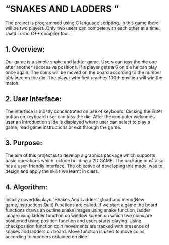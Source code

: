 # “SNAKES AND LADDERS ”
The project is programmed using C language scripting. In this game there will be two players .Only two users can compete with each other at a time. Used Turbo C++ compiler tool.

## 1. Overview:

Our game is a simple snake and ladder game. Users can toss the die one after another successive positions. If a player gets a 6 on die he can play once again. The coins will be moved on the board according to the number obtained on the die. The player who first reaches 100th position will win the match.

## 2. User Interface:

The interface is mostly concentrated on use of keyboard. Clicking the Enter button on keyboard user can toss the die. After the computer welcomes user an Introduction slide is displayed where user can select to play a game, read game instructions or exit through the game.

## 3. Purpose:

The aim of this project is to develop a graphics package which supports basic operations which include building a 2D GAME. The package must also has a user-friendly interface. The objective of developing this model was to design and apply the skills we learnt in class.

## 4. Algorithm:

Initailly cover(displays “Snakes And Ladders”),load and menu(New game,Instructions,Quit) functions are called. If we start a game the board functions draws an outline,snake images using snake function, ladder image using ladder function on window screen on which two coins are positioned using position function and users starts playing. Using checkposition function coin movements are tracked with presence of snakes and ladders on board. Move function is used to move coins according to numbers obtained on dice.
